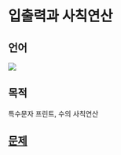 # 입출력과 사칙연산
## 언어
<div>
    <img src="https://img.shields.io/badge/python-3776AB?style=flat-square&logo=python&logoColor=white"> 
</div>

## 목적

특수문자 프린트, 수의 사칙연산

## [문제](https://www.acmicpc.net/step/4)
